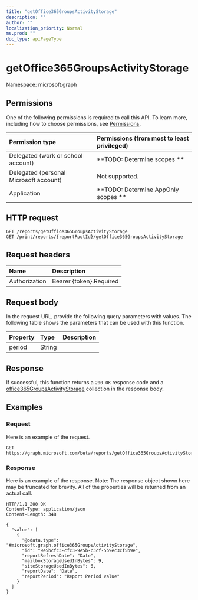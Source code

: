 ```yaml
---
title: "getOffice365GroupsActivityStorage"
description: ""
author: ""
localization_priority: Normal
ms.prod: ""
doc_type: apiPageType
---
```


# getOffice365GroupsActivityStorage

Namespace: microsoft.graph



## Permissions
One of the following permissions is required to call this API. To learn more, including how to choose permissions, see [Permissions](/concepts/permissions-reference.md).

|Permission type|Permissions (from most to least privileged)|
|:---|:---|
|Delegated (work or school account)|**TODO: Determine scopes **|
|Delegated (personal Microsoft account)|Not supported.|
|Application|**TODO: Determine AppOnly scopes **|

## HTTP request
<!-- {
  "blockType": "ignored"
}
-->
``` http
GET /reports/getOffice365GroupsActivityStorage
GET /print/reports/{reportRootId}/getOffice365GroupsActivityStorage
```

## Request headers
|Name|Description|
|:---|:---|
|Authorization|Bearer {token}.Required|

## Request body
In the request URL, provide the following query parameters with values.
The following table shows the parameters that can be used with this function.

|Property|Type|Description|
|:---|:---|:---|
|period|String||



## Response
If successful, this function returns a `200 OK` response code and a [office365GroupsActivityStorage](../resources/office365groupsactivitystorage.md) collection in the response body.

## Examples

### Request
Here is an example of the request.
<!-- {
  "blockType": "request",
  "name": "reportroot_getoffice365groupsactivitystorage"
}
-->
``` http
GET https://graph.microsoft.com/beta/reports/getOffice365GroupsActivityStorage(period='parameterValue')
```

### Response
Here is an example of the response. Note: The response object shown here may be truncated for brevity. All of the properties will be returned from an actual call.
<!-- {
  "blockType": "response",
  "truncated": true,
  "@odata.type": "collection(microsoft.graph.office365groupsactivitystorage)"
}
-->
``` http
HTTP/1.1 200 OK
Content-Type: application/json
Content-Length: 348

{
  "value": [
    {
      "@odata.type": "#microsoft.graph.office365GroupsActivityStorage",
      "id": "9e5bcfc3-cfc3-9e5b-c3cf-5b9ec3cf5b9e",
      "reportRefreshDate": "Date",
      "mailboxStorageUsedInBytes": 9,
      "siteStorageUsedInBytes": 6,
      "reportDate": "Date",
      "reportPeriod": "Report Period value"
    }
  ]
}
```

